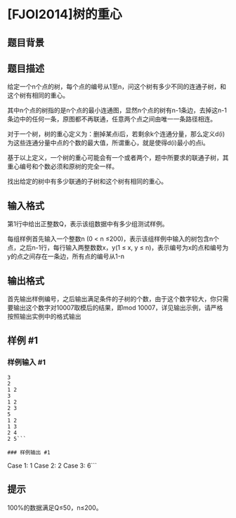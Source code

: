 # [FJOI2014]树的重心

## 题目背景



## 题目描述

给定一个n个点的树，每个点的编号从1至n，问这个树有多少不同的连通子树，和这个树有相同的重心。

其中n个点的树指的是n个点的最小连通图，显然n个点的树有n-1条边，去掉这n-1条边中的任何一条，原图都不再联通，任意两个点之间由唯一一条路径相连。

对于一个树，树的重心定义为：删掉某点i后，若剩余k个连通分量，那么定义d(i)为这些连通分量中点的个数的最大值，所谓重心，就是使得d(i)最小的点i。

基于以上定义，一个树的重心可能会有一个或者两个，题中所要求的联通子树，其重心编号和个数必须和原树的完全一样。

找出给定的树中有多少联通的子树和这个树有相同的重心。

## 输入格式

第1行中给出正整数Q，表示该组数据中有多少组测试样例。

每组样例首先输入一个整数n (0 < n ≤200)，表示该组样例中输入的树包含n个点，之后n-1行，每行输入两整数数x，y(1 ≤ x, y ≤ n)，表示编号为x的点和编号为y的点之间存在一条边，所有点的编号从1-n

## 输出格式

首先输出样例编号，之后输出满足条件的子树的个数，由于这个数字较大，你只需要输出这个数字对10007取模后的结果，即mod 10007，详见输出示例，请严格按照输出实例中的格式输出

## 样例 #1

### 样例输入 #1
```
3
2
1 2
3
1 2
2 3
5
1 2
1 3
2 4
2 5```

### 样例输出 #1

```
Case 1: 1
Case 2: 2
Case 3: 6```

## 提示

100%的数据满足Q≤50，n≤200。
